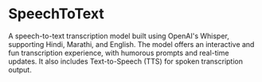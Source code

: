 # SpeechToText
A speech-to-text transcription model built using OpenAI's Whisper, supporting Hindi, Marathi, and English. The model offers an interactive and fun transcription experience, with humorous prompts and real-time updates. It also includes Text-to-Speech (TTS) for spoken transcription output.
